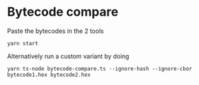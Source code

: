 # Bytecode compare

Paste the bytecodes in the 2 tools

```yarn start```

Alternatively run a custom variant by doing

```
yarn ts-node bytecode-compare.ts --ignore-hash --ignore-cbor bytecode1.hex bytecode2.hex
```